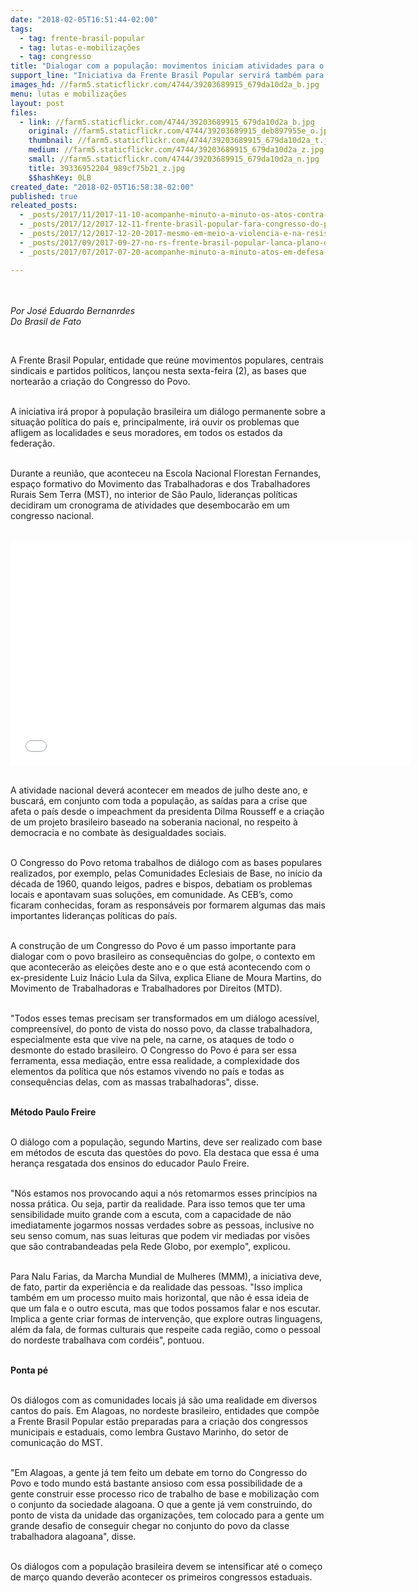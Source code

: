 ```yaml
---
date: "2018-02-05T16:51:44-02:00"
tags:
  - tag: frente-brasil-popular
  - tag: lutas-e-mobilizações
  - tag: congresso
title: "Dialogar com a população: movimentos iniciam atividades para o Congresso do Povo"
support_line: "Iniciativa da Frente Brasil Popular servirá também para expor ao povo o momento político brasileiro\n"
images_hd: //farm5.staticflickr.com/4744/39203689915_679da10d2a_b.jpg
menu: lutas e mobilizações
layout: post
files:
  - link: //farm5.staticflickr.com/4744/39203689915_679da10d2a_b.jpg
    original: //farm5.staticflickr.com/4744/39203689915_deb897955e_o.jpg
    thumbnail: //farm5.staticflickr.com/4744/39203689915_679da10d2a_t.jpg
    medium: //farm5.staticflickr.com/4744/39203689915_679da10d2a_z.jpg
    small: //farm5.staticflickr.com/4744/39203689915_679da10d2a_n.jpg
    title: 39336952204_989cf75b21_z.jpg
    $$hashKey: 0LB
created_date: "2018-02-05T16:58:38-02:00"
published: true
releated_posts:
  - _posts/2017/11/2017-11-10-acompanhe-minuto-a-minuto-os-atos-contra-a-reforma-trabalhista.md
  - _posts/2017/12/2017-12-11-frente-brasil-popular-fara-congresso-do-povo-brasileiro-em-2018.md
  - _posts/2017/12/2017-12-20-2017-mesmo-em-meio-a-violencia-e-na-resistencia-dos-povos-que-mantemos-a-esperanca-na-terra-sem-males.md
  - _posts/2017/09/2017-09-27-no-rs-frente-brasil-popular-lanca-plano-de-emergencia-para-o-pais-sair-das-crises.md
  - _posts/2017/07/2017-07-20-acompanhe-minuto-a-minuto-atos-em-defesa-da-democracia-e-do-lula.md

---
```

<div dir="auto">&nbsp;</div>

<div dir="auto">&nbsp;</div>

<div dir="auto"><em>Por Jos&eacute; Eduardo Bernanrdes</em></div>

<div dir="auto"><em>Do Brasil de Fato&nbsp;</em></div>

<p>&nbsp;</p>

<p>A Frente Brasil Popular, entidade que re&uacute;ne movimentos populares, centrais sindicais e partidos pol&iacute;ticos, lan&ccedil;ou nesta sexta-feira (2), as bases que nortear&atilde;o a cria&ccedil;&atilde;o do Congresso do Povo.</p>

<p><br />
A iniciativa ir&aacute; propor &agrave; popula&ccedil;&atilde;o brasileira um di&aacute;logo permanente sobre a situa&ccedil;&atilde;o pol&iacute;tica do pa&iacute;s e, principalmente, ir&aacute; ouvir os problemas que afligem as localidades e seus moradores, em todos os estados da federa&ccedil;&atilde;o.</p>

<p><br />
Durante a reuni&atilde;o, que aconteceu na Escola Nacional Florestan Fernandes, espa&ccedil;o formativo do Movimento das Trabalhadoras e dos Trabalhadores Rurais Sem Terra (MST), no interior de S&atilde;o Paulo, lideran&ccedil;as pol&iacute;ticas decidiram um cronograma de atividades que desembocar&atilde;o em um congresso nacional.</p>

<p><br />
<iframe allowfullscreen="" frameborder="0" height="360" src="//www.youtube.com/embed/MBRueIU-wSc" width="640"></iframe></p>

<p><br />
A atividade nacional dever&aacute; acontecer em meados de julho deste ano, e buscar&aacute;, em conjunto com toda a popula&ccedil;&atilde;o, as sa&iacute;das para a crise que afeta o pa&iacute;s desde o impeachment da presidenta Dilma Rousseff e a cria&ccedil;&atilde;o de um projeto brasileiro baseado na soberania nacional, no respeito &agrave; democracia e no combate &agrave;s desigualdades sociais.</p>

<p><br />
O Congresso do Povo retoma trabalhos de di&aacute;logo com as bases populares realizados, por exemplo, pelas Comunidades Eclesiais de Base, no in&iacute;cio da d&eacute;cada de 1960, quando leigos, padres e bispos, debatiam os problemas locais e apontavam suas solu&ccedil;&otilde;es, em comunidade. As CEB&rsquo;s, como ficaram conhecidas, foram as respons&aacute;veis por formarem algumas das mais importantes lideran&ccedil;as pol&iacute;ticas do pa&iacute;s.&nbsp;</p>

<p><br />
A constru&ccedil;&atilde;o de um Congresso do Povo &eacute; um passo importante para dialogar com o povo brasileiro as consequ&ecirc;ncias do golpe, o contexto em que acontecer&atilde;o as elei&ccedil;&otilde;es deste ano e o que est&aacute; acontecendo com o ex-presidente Luiz In&aacute;cio Lula da Silva, explica Eliane de Moura Martins, do Movimento de Trabalhadoras e Trabalhadores por Direitos (MTD).</p>

<p><br />
&quot;Todos esses temas precisam ser transformados em um di&aacute;logo acess&iacute;vel, compreens&iacute;vel, do ponto de vista do nosso povo, da classe trabalhadora, especialmente esta que vive na pele, na carne, os ataques de todo o desmonte do estado brasileiro. O Congresso do Povo &eacute; para ser essa ferramenta, essa media&ccedil;&atilde;o, entre essa realidade, a complexidade dos elementos da pol&iacute;tica que n&oacute;s estamos vivendo no pa&iacute;s e todas as consequ&ecirc;ncias delas, com as massas trabalhadoras&quot;, disse.</p>

<p><br />
<strong>M&eacute;todo Paulo Freire</strong></p>

<p><br />
O di&aacute;logo com a popula&ccedil;&atilde;o, segundo Martins, deve ser realizado com base em m&eacute;todos de escuta das quest&otilde;es do povo. Ela destaca que essa &eacute; uma heran&ccedil;a resgatada dos ensinos do educador Paulo Freire.</p>

<p><br />
&quot;N&oacute;s estamos nos provocando aqui a n&oacute;s retomarmos esses princ&iacute;pios na nossa pr&aacute;tica. Ou seja, partir da realidade. Para isso temos que ter uma sensibilidade muito grande com a escuta, com a capacidade de n&atilde;o imediatamente jogarmos nossas verdades sobre as pessoas, inclusive no seu senso comum, nas suas leituras que podem vir mediadas por vis&otilde;es que s&atilde;o contrabandeadas pela Rede Globo, por exemplo&quot;, explicou.</p>

<p><br />
Para Nalu Farias, da Marcha Mundial de Mulheres (MMM), a iniciativa deve, de fato, partir da experi&ecirc;ncia e da realidade das pessoas. &quot;Isso implica tamb&eacute;m em um processo muito mais horizontal, que n&atilde;o &eacute; essa ideia de que um fala e o outro escuta, mas que todos possamos falar e nos escutar. Implica a gente criar formas de interven&ccedil;&atilde;o, que explore outras linguagens, al&eacute;m da fala, de formas culturais que respeite cada regi&atilde;o, como o pessoal do nordeste trabalhava com cord&eacute;is&quot;, pontuou.</p>

<p><br />
<strong>Ponta p&eacute;</strong></p>

<p><br />
Os di&aacute;logos com as comunidades locais j&aacute; s&atilde;o uma realidade em diversos cantos do pa&iacute;s. Em Alagoas, no nordeste brasileiro, entidades que comp&otilde;e a Frente Brasil Popular est&atilde;o preparadas para a cria&ccedil;&atilde;o dos congressos municipais e estaduais, como lembra Gustavo Marinho, do setor de comunica&ccedil;&atilde;o do MST.</p>

<p><br />
&quot;Em Alagoas, a gente j&aacute; tem feito um debate em torno do Congresso do Povo e todo mundo est&aacute; bastante ansioso com essa possibilidade de a gente construir esse processo rico de trabalho de base e mobiliza&ccedil;&atilde;o com o conjunto da sociedade alagoana. O que a gente j&aacute; vem construindo, do ponto de vista da unidade das organiza&ccedil;&otilde;es, tem colocado para a gente um grande desafio de conseguir chegar no conjunto do povo da classe trabalhadora alagoana&quot;, disse.&nbsp;</p>

<p><br />
Os di&aacute;logos com a popula&ccedil;&atilde;o brasileira devem se intensificar at&eacute; o come&ccedil;o de mar&ccedil;o quando dever&atilde;o acontecer os primeiros congressos estaduais.</p>
